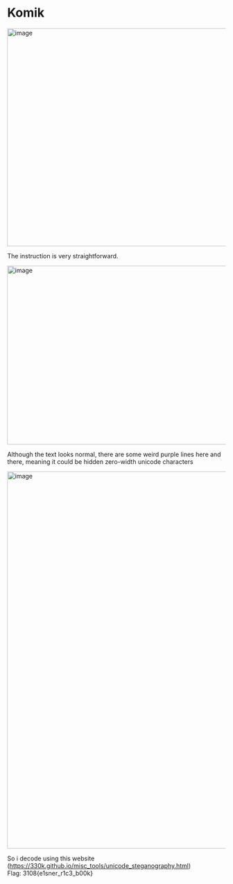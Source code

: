 # Komik

<img width="622" height="502" alt="image" src="https://github.com/user-attachments/assets/ae06ece4-d0a3-43a3-9c94-73e4d7cf0af0" />

The instruction is very straightforward.

<img width="1080" height="412" alt="image" src="https://github.com/user-attachments/assets/5a33a9e6-1331-47c7-8fac-e1006ed44c13" />

Although the text looks normal, there are some weird purple lines here and there, meaning it could be hidden zero-width unicode characters

<img width="1904" height="869" alt="image" src="https://github.com/user-attachments/assets/919df9cc-620a-4547-8feb-dd5480b82b1d" />

So i decode using this website (https://330k.github.io/misc_tools/unicode_steganography.html) <br>
Flag: 3108{e1sner_r1c3_b00k}

